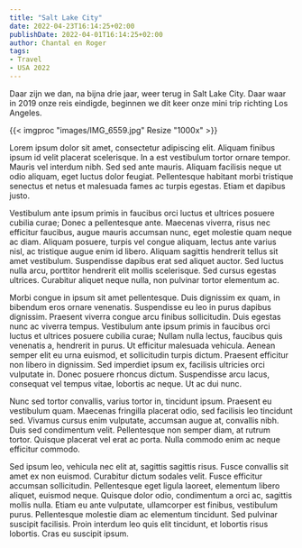 ```yaml
---
title: "Salt Lake City"
date: 2022-04-23T16:14:25+02:00
publishDate: 2022-04-01T16:14:25+02:00
author: Chantal en Roger
tags:
- Travel
- USA 2022
---
```


Daar zijn we dan, na bijna drie jaar, weer terug in Salt Lake City. Daar waar in 2019 onze reis eindigde, beginnen we dit keer onze mini trip richting Los Angeles.

{{< imgproc "images/IMG_6559.jpg" Resize "1000x" >}}

Lorem ipsum dolor sit amet, consectetur adipiscing elit. Aliquam finibus ipsum id velit placerat scelerisque. In a est vestibulum tortor ornare tempor. Mauris vel interdum nibh. Sed sed ante mauris. Aliquam facilisis neque ut odio aliquam, eget luctus dolor feugiat. Pellentesque habitant morbi tristique senectus et netus et malesuada fames ac turpis egestas. Etiam et dapibus justo.

Vestibulum ante ipsum primis in faucibus orci luctus et ultrices posuere cubilia curae; Donec a pellentesque ante. Maecenas viverra, risus nec efficitur faucibus, augue mauris accumsan nunc, eget molestie quam neque ac diam. Aliquam posuere, turpis vel congue aliquam, lectus ante varius nisl, ac tristique augue enim id libero. Aliquam sagittis hendrerit tellus sit amet vestibulum. Suspendisse dapibus erat sed aliquet auctor. Sed luctus nulla arcu, porttitor hendrerit elit mollis scelerisque. Sed cursus egestas ultrices. Curabitur aliquet neque nulla, non pulvinar tortor elementum ac.

Morbi congue in ipsum sit amet pellentesque. Duis dignissim ex quam, in bibendum eros ornare venenatis. Suspendisse eu leo in purus dapibus dignissim. Praesent viverra congue arcu finibus sollicitudin. Duis egestas nunc ac viverra tempus. Vestibulum ante ipsum primis in faucibus orci luctus et ultrices posuere cubilia curae; Nullam nulla lectus, faucibus quis venenatis a, hendrerit in purus. Ut efficitur malesuada vehicula. Aenean semper elit eu urna euismod, et sollicitudin turpis dictum. Praesent efficitur non libero in dignissim. Sed imperdiet ipsum ex, facilisis ultricies orci vulputate in. Donec posuere rhoncus dictum. Suspendisse arcu lacus, consequat vel tempus vitae, lobortis ac neque. Ut ac dui nunc.

Nunc sed tortor convallis, varius tortor in, tincidunt ipsum. Praesent eu vestibulum quam. Maecenas fringilla placerat odio, sed facilisis leo tincidunt sed. Vivamus cursus enim vulputate, accumsan augue at, convallis nibh. Duis sed condimentum velit. Pellentesque non semper diam, at rutrum tortor. Quisque placerat vel erat ac porta. Nulla commodo enim ac neque efficitur commodo.

Sed ipsum leo, vehicula nec elit at, sagittis sagittis risus. Fusce convallis sit amet ex non euismod. Curabitur dictum sodales velit. Fusce efficitur accumsan sollicitudin. Pellentesque eget ligula laoreet, elementum libero aliquet, euismod neque. Quisque dolor odio, condimentum a orci ac, sagittis mollis nulla. Etiam eu ante vulputate, ullamcorper est finibus, vestibulum purus. Pellentesque molestie diam ac elementum tincidunt. Sed pulvinar suscipit facilisis. Proin interdum leo quis elit tincidunt, et lobortis risus lobortis. Cras eu suscipit ipsum.
